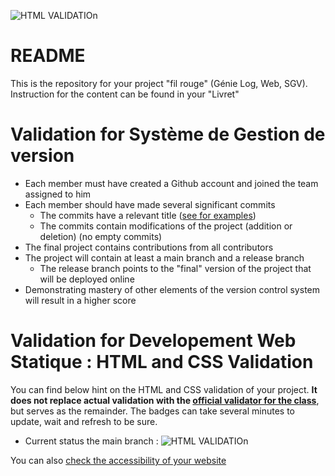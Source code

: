 ![HTML VALIDATIOn](../../actions/workflows/validateHTML.yml/badge.svg?branch=main)
# README 

This is the repository for your project "fil rouge" (Génie Log, Web, SGV). Instruction for the content can be found in your "Livret" 

# Validation for Système de Gestion de version
- Each member must have created a Github account and joined the team assigned to him
- Each member should have made several significant commits  
  - The commits have a relevant title ([see for examples](http://karma-runner.github.io/1.0/dev/git-commit-msg.html))
  - The commits contain modifications of the project (addition or deletion) (no empty commits)
- The final project contains contributions from all contributors 
- The project will contain at least a main branch and a release branch
    - The release branch points to the "final" version of the project that will be deployed online
- Demonstrating mastery of other elements of the version control system will result in a higher score

# Validation for Developement Web Statique : HTML and CSS Validation 
You can find below hint on the HTML and CSS validation of your project. **It does not replace actual validation with the [official validator for the class](https://devweb.estia.fr/validator/)**, but serves as the remainder. The badges can take several minutes to update, wait and refresh to be sure. 
- Current status the main branch : ![HTML VALIDATIOn](../../actions/workflows/validateHTML.yml/badge.svg?branch=main)

You can also [check the accessibility of your website](https://devweb.estia.fr/accessibility/) 
